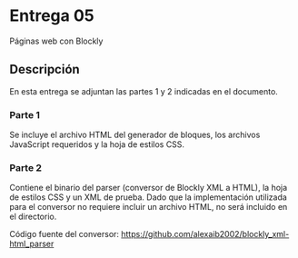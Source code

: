 # Entrega 05
Páginas web con Blockly

## Descripción
En esta entrega se adjuntan las partes 1 y 2 indicadas en el documento.

### Parte 1

Se incluye el archivo HTML del generador de bloques, los archivos JavaScript requeridos y la hoja de estilos CSS.

### Parte 2

Contiene el binario del parser (conversor de Blockly XML a HTML), la hoja de estilos CSS y un XML de prueba.
Dado que la implementación utilizada para el conversor no requiere incluir un archivo HTML, no será incluido en el directorio.

Código fuente del conversor: https://github.com/alexaib2002/blockly_xml-html_parser
